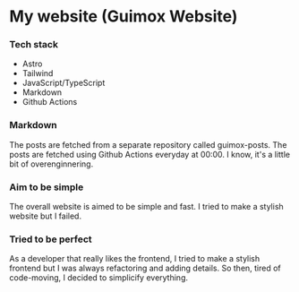 # My website (Guimox Website)

### Tech stack

- Astro
- Tailwind
- JavaScript/TypeScript
- Markdown
- Github Actions

### Markdown

The posts are fetched from a separate repository called guimox-posts. The posts are fetched using Github Actions everyday at 00:00. I know, it's a little bit of overenginnering.

### Aim to be simple

The overall website is aimed to be simple and fast. I tried to make a stylish website but I failed.

### Tried to be perfect

As a developer that really likes the frontend, I tried to make a stylish frontend but I was always refactoring and adding details. So then, tired of code-moving, I decided to simplicify everything.

